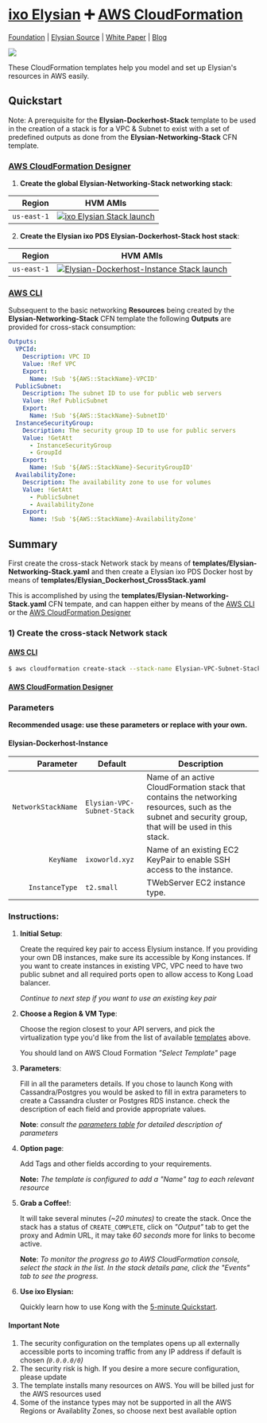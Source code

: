 # [ixo Elysian][website-url] :heavy_plus_sign: [AWS CloudFormation](https://aws.amazon.com/cloudformation/)

[Foundation][website-url]
|
[Elysian Source](https://github.com/ixofoundation/ixo-pds)
|
[White Paper](https://medium.com/ixo-blog/elysian-release-7279ee9c49bc)
|
[Blog](https://medium.com/ixo-blog)

[![][ixo-logo]][website-url]

These CloudFormation templates help you model and set up Elysian's
resources in AWS easily.

## Quickstart

Note: A prerequisite for the <B>Elysian-Dockerhost-Stack</B> template to be
used in the creation of a stack is for a VPC & Subnet to exist with a set of predefined
outputs as done from the <B>Elysian-Networking-Stack</B> CFN template.

###  [AWS CloudFormation Designer](https://console.aws.amazon.com/cloudformation/designer/home)

1. **Create the global Elysian-Networking-Stack networking stack**:

| Region            | HVM AMIs                                                                                 |
| ----------------: | ---------------------------------------------------------------------------------------- |
| `us-east-1`       | [![ixo Elysian Stack launch][stack-badge]][us-east-1-Elysian-Networking-Stack-url]      |

2. **Create the Elysian ixo PDS Elysian-Dockerhost-Stack host stack**:

| Region            | HVM AMIs                                                                                 |
| ----------------: | ---------------------------------------------------------------------------------------- |
| `us-east-1`       | [![Elysian-Dockerhost-Instance Stack launch][stack-badge]][us-east-1-Elysian-Dockerhost-Stack-url]      |

###  [AWS CLI](https://aws.amazon.com/cli)


Subsequent to the basic networking <B>Resources</B> being created by the <B>Elysian-Networking-Stack</B> CFN template
the following <B>Outputs</B> are provided for cross-stack consumption:

```yaml
Outputs:
  VPCId:
    Description: VPC ID
    Value: !Ref VPC
    Export:
      Name: !Sub '${AWS::StackName}-VPCID'
  PublicSubnet:
    Description: The subnet ID to use for public web servers
    Value: !Ref PublicSubnet
    Export:
      Name: !Sub '${AWS::StackName}-SubnetID'
  InstanceSecurityGroup:
    Description: The security group ID to use for public servers
    Value: !GetAtt
      - InstanceSecurityGroup
      - GroupId
    Export:
      Name: !Sub '${AWS::StackName}-SecurityGroupID'
  AvailabilityZone:
    Description: The availability zone to use for volumes
    Value: !GetAtt
      - PublicSubnet
      - AvailabilityZone
    Export:
      Name: !Sub '${AWS::StackName}-AvailabilityZone'
```

## Summary

First create the cross-stack Network stack by means of <B>templates/Elysian-Networking-Stack.yaml</B>
and then create a Elysian ixo PDS Docker host by means of <B>templates/Elysian_Dockerhost_CrossStack.yaml</B>

This is accomplished by using the <B>templates/Elysian-Networking-Stack.yaml</B> CFN tempate,
and can happen either by means of the
[AWS CLI](https://aws.amazon.com/cli) or the
[AWS CloudFormation Designer](https://console.aws.amazon.com/cloudformation/designer/home?region=us-east-1)

###  1) Create the cross-stack Network stack

#### [AWS CLI](https://aws.amazon.com/cli)

```bash
$ aws cloudformation create-stack --stack-name Elysian-VPC-Subnet-Stack --template-body file://templates/Elysian_VPC_Subnet_CrossStack.yaml --profile trustlab.cli --region us-east-1
```

#### [AWS CloudFormation Designer](https://console.aws.amazon.com/cloudformation/designer/home?region=us-east-1)


### Parameters

<B>Recommended usage: use these parameters or replace with your own.</B>

#### Elysian-Dockerhost-Instance

| Parameter                   | Default                     | Description                                                                          |
| --------------------------: | --------------------------- | ------------------------------------------------------------------------------------ |
| `NetworkStackName`          | `Elysian-VPC-Subnet-Stack`  | Name of an active CloudFormation stack that contains the networking resources, such as the subnet and security group, that will be used in this stack. |
| `KeyName`                   | `ixoworld.xyz`              | Name of an existing EC2 KeyPair to enable SSH access to the instance.                |
| `InstanceType`              | `t2.small`                  | TWebServer EC2 instance type.                                                        |


### Instructions:

1. **Initial Setup**:

    Create the required key pair to access Elysium instance. If you providing your own DB instances, make sure its accessible by Kong instances.
    If you want to create instances in existing VPC, VPC need to have two public subnet and all required ports open to allow access to Kong Load balancer.

    *Continue to next step if you want to use an existing key pair*

3. **Choose a Region & VM Type**:

    Choose the region closest to your API servers, and pick the virtualization type you'd like from the list of available [templates](#templates) above.

    You should land on AWS Cloud Formation *"Select Template"* page

4. **Parameters**:

    Fill in all the parameters details. If you chose to launch Kong with Cassandra/Postgres you would be asked to fill in extra parameters to create a Cassandra cluster or Postgres RDS instance.
    check the description of each field and provide appropriate values.

    **Note**: *consult the [parameters table](#parameters) for detailed description of parameters*

5. **Option page**:

    Add Tags and other fields according to your requirements.  

    **Note:** *The template is configured to add a "Name" tag to each relevant resource*

6. **Grab a Coffee!**:

    It will take several minutes *(~20 minutes)* to create the stack. Once the stack has a status of `CREATE_COMPLETE`, click on *"Output"* tab to get the proxy and Admin URL, it may take *60 seconds* more for links to become active.

    **Note**: *To monitor the progress go to AWS CloudFormation console, select the stack in the list. In the stack details pane, click the "Events" tab to see the progress.*

7. **Use ixo Elysian:**

    Quickly learn how to use Kong with the [5-minute Quickstart](https://getkong.org/docs/latest/getting-started/quickstart/).

#### Important Note

1. The security configuration on the templates opens up all externally accessible ports to incoming traffic from any IP address if default is chosen *(`0.0.0.0/0`)*
2. The security risk is high. If you desire a more secure configuration, please update
3. The template installs many resources on AWS. You will be billed just for the AWS resources used
4. Some of the instance types may not be supported in all the AWS Regions or Availablity Zones, so choose next best available option


[ixo-logo]: https://ixo.foundation/wp-content/uploads/2018/01/ixo-Cyan@2x.png
[website-url]: https://ixo.foundation

[us-east-1-Elysian-Networking-Stack-url]: https://console.aws.amazon.com/cloudformation/home?region=us-east-1#/stacks/new?stackName=kong-elb-hvm&templateURL=https:%2F%2Fs3.amazonaws.com%2Fkong-cf-templates%2Flatest%2Fkong-elb-cassandra-user-vpc-optional-hvm.template
[us-east-1-Elysian-Dockerhost-Stack-url]: https://console.aws.amazon.com/cloudformation/home?region=us-west-1#/stacks/new?stackName=kong-elb-hvm&templateURL=https:%2F%2Fs3.amazonaws.com%2Fkong-cf-templates%2Flatest%2Fkong-elb-cassandra-user-vpc-optional-hvm.template

[stack-badge]: https://s3.amazonaws.com/cloudformation-examples/cloudformation-launch-stack.png
